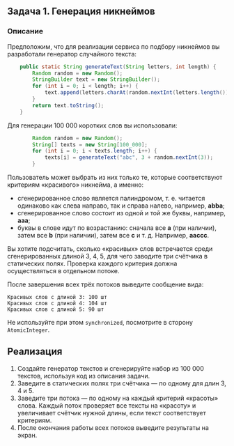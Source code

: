 ## Задача 1. Генерация никнеймов

### Описание

Предположим, что для реализации сервиса по подбору никнеймов вы разработали генератор случайного текста:

```java
    public static String generateText(String letters, int length) {
        Random random = new Random();
        StringBuilder text = new StringBuilder();
        for (int i = 0; i < length; i++) {
            text.append(letters.charAt(random.nextInt(letters.length())));
        }
        return text.toString();
    }
```
Для генерации 100 000 коротких слов вы использовали:

```java
        Random random = new Random();
        String[] texts = new String[100_000];
        for (int i = 0; i < texts.length; i++) {
            texts[i] = generateText("abc", 3 + random.nextInt(3));
        }
```

Пользователь может выбрать из них только те, которые соответствуют критериям «красивого» никнейма, а именно:

* сгенерированное слово является палиндромом, т. е. читается одинаково как слева направо, так и справа налево, например, **abba**;
* сгенерированное слово состоит из одной и той же буквы, например, **aaa**;
* буквы в слове идут по возрастанию: сначала все **a** (при наличии), затем все **b** (при наличии), затем все **c** и т. д. Например, **aaccc**.

Вы хотите подсчитать, сколько «красивых» слов встречается среди сгенерированных длиной 3, 4, 5, для чего заводите три счётчика в статических полях. 
Проверка каждого критерия должна осуществляться в отдельном потоке. 

После завершения всех трёх потоков выведите сообщение вида:

```text
Красивых слов с длиной 3: 100 шт
Красивых слов с длиной 4: 104 шт
Красивых слов с длиной 5: 90 шт
```
Не используйте при этом `synchronized`, посмотрите в сторону `AtomicInteger`.

## Реализация

1. Создайте генератор текстов и сгенерируйте набор из 100 000 текстов, используя код из описания задачи.
2. Заведите в статических полях три счётчика — по одному для длин 3, 4 и 5.
3. Заведите три потока — по одному на каждый критерий «красоты» слова. Каждый поток проверяет все тексты на «красоту» и увеличивает счётчик нужной длины, если текст соответствует критериям.
4. После окончания работы всех потоков выведите результаты на экран.